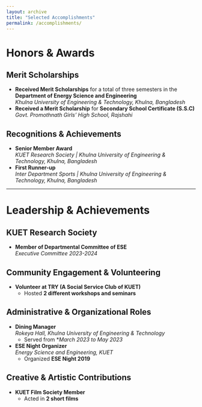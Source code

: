 ```yaml
---
layout: archive
title: "Selected Accomplishments"
permalink: /accomplishments/
---
```


# Honors & Awards

## Merit Scholarships
- **Received Merit Scholarships** for a total of three semesters in the **Department of Energy Science and Engineering**  
  *Khulna University of Engineering & Technology, Khulna, Bangladesh*
- **Received a Merit Scholarship** for **Secondary School Certificate (S.S.C)**  
  *Govt. Promothnath Girls’ High School, Rajshahi*

## Recognitions & Achievements
- **Senior Member Award**  
  *KUET Research Society | Khulna University of Engineering & Technology, Khulna, Bangladesh*
- **First Runner-up**  
  *Inter Department Sports | Khulna University of Engineering & Technology, Khulna, Bangladesh*

---

# Leadership & Achievements

## KUET Research Society
- **Member of Departmental Committee of ESE**  
  *Executive Committee 2023-2024*

## Community Engagement & Volunteering
- **Volunteer at TRY (A Social Service Club of KUET)**  
  - Hosted **2 different workshops and seminars**

## Administrative & Organizational Roles
- **Dining Manager**  
  *Rokeya Hall, Khulna University of Engineering & Technology*  
  - Served from **March 2023 to May 2023*
- **ESE Night Organizer**  
  *Energy Science and Engineering, KUET*  
  - Organized **ESE Night 2019**

## Creative & Artistic Contributions
- **KUET Film Society Member**  
  - Acted in **2 short films**
